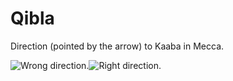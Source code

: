 # Qibla
Direction (pointed by the arrow) to Kaaba in Mecca.

![Wrong direction.](https://lh3.googleusercontent.com/c1ub8Da3r2H8LLAuEu_VUPu7urZ-aGZ6u6u2y5gLbhk=w407-h722-no)![Right direction.](https://lh3.googleusercontent.com/DRVRRSzq85C-bRGamdl0NutZyPXKRZEoIGbtWwik64g=w407-h722-no)
